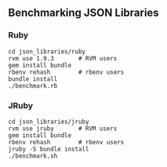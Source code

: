 Benchmarking JSON Libraries
---------------------------

### Ruby

	cd json_libraries/ruby
    rvm use 1.9.3       # RVM users
	gem install bundle
    rbenv rehash        # rbenv users
    bundle install
	./benchmark.rb

### JRuby

	cd json_libraries/jruby
    rvm use jruby       # RVM users
	gem install bundle
    rbenv rehash        # rbenv users
    jruby -S bundle install
	./benchmark.sh
